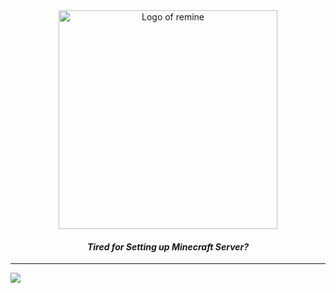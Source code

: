 <div align="center">
  <img src="https://github.com/Null-vg/remine/assets/144524322/7671d482-edef-46a2-a831-23fc47d5f797" alt="Logo of remine" width="350">
</div>
<h4 align="center">
  
_Tired for Setting up Minecraft Server?_

</h4>

***
<img src="https://dcbadge.vercel.app/api/server/pWY24yeH9R?theme=blurple" />
